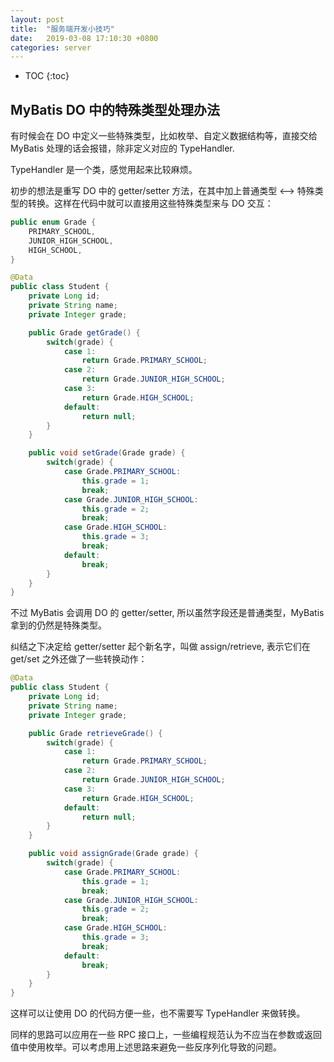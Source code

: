 ```yaml
---
layout: post
title:  "服务端开发小技巧"
date:   2019-03-08 17:10:30 +0800
categories: server
---
```


* TOC
{:toc}

## MyBatis DO 中的特殊类型处理办法

有时候会在 DO 中定义一些特殊类型，比如枚举、自定义数据结构等，直接交给 MyBatis 处理的话会报错，除非定义对应的 TypeHandler.

TypeHandler 是一个类，感觉用起来比较麻烦。

初步的想法是重写 DO 中的 getter/setter 方法，在其中加上普通类型 <--> 特殊类型的转换。这样在代码中就可以直接用这些特殊类型来与 DO 交互：

```java
public enum Grade {
    PRIMARY_SCHOOL,
    JUNIOR_HIGH_SCHOOL,
    HIGH_SCHOOL,
}

@Data
public class Student {
    private Long id;
    private String name;
    private Integer grade;

    public Grade getGrade() {
        switch(grade) {
            case 1:
                return Grade.PRIMARY_SCHOOL;
            case 2:
                return Grade.JUNIOR_HIGH_SCHOOL;
            case 3:
                return Grade.HIGH_SCHOOL;
            default:
                return null;
        }
    }

    public void setGrade(Grade grade) {
        switch(grade) {
            case Grade.PRIMARY_SCHOOL:
                this.grade = 1;
                break;
            case Grade.JUNIOR_HIGH_SCHOOL:
                this.grade = 2;
                break;
            case Grade.HIGH_SCHOOL:
                this.grade = 3;
                break;
            default:
                break;
        }
    }
}
```

不过 MyBatis 会调用 DO 的 getter/setter, 所以虽然字段还是普通类型，MyBatis 拿到的仍然是特殊类型。

纠结之下决定给 getter/setter 起个新名字，叫做 assign/retrieve, 表示它们在 get/set 之外还做了一些转换动作：

```java
@Data
public class Student {
    private Long id;
    private String name;
    private Integer grade;

    public Grade retrieveGrade() {
        switch(grade) {
            case 1:
                return Grade.PRIMARY_SCHOOL;
            case 2:
                return Grade.JUNIOR_HIGH_SCHOOL;
            case 3:
                return Grade.HIGH_SCHOOL;
            default:
                return null;
        }
    }

    public void assignGrade(Grade grade) {
        switch(grade) {
            case Grade.PRIMARY_SCHOOL:
                this.grade = 1;
                break;
            case Grade.JUNIOR_HIGH_SCHOOL:
                this.grade = 2;
                break;
            case Grade.HIGH_SCHOOL:
                this.grade = 3;
                break;
            default:
                break;
        }
    }
}
```

这样可以让使用 DO 的代码方便一些，也不需要写 TypeHandler 来做转换。

同样的思路可以应用在一些 RPC 接口上，一些编程规范认为不应当在参数或返回值中使用枚举。可以考虑用上述思路来避免一些反序列化导致的问题。